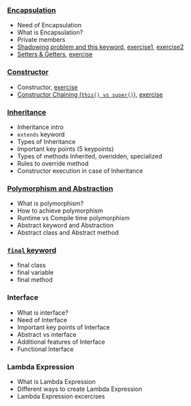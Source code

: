 ### [Encapsulation](lectures/1.Encapsulation.pdf)
- Need of Encapsulation
- What is Encapsulation?
- Private members
- [Shadowing problem and this keyword](lectures/2.Shadowing-this.pdf), [exercise1](exercises/InitialiseProperties.java), [exercise2](exercises/SettingValuesOfProperties.java)
- [Setters & Getters](lectures/3.Setters-getters.pdf), [exercise](exercises/SettersAndGetters.java)
### [Constructor](lectures/4.Constructor.pdf)
- Constructor, [exercise](exercises/ParametrisedConstructor.java)
- [Constructor Chaining (`this() vs super()`)](lectures/5.super-this.pdf), [exercise](exercises/SuperThis.java)
### [Inheritance](lectures/3.Inheritance.pdf)
- Inheritance intro
- `extends` keyword
- Types of Inheritance
- Important key points (5 keypoints)
- Types of methods Inherited, overidden, specialized
- Rules to override method
- Constructor execution in case of Inheritance
### [Polymorphism and Abstraction](lectures/5.PolymorphismAndAbstraction.pdf)
- What is polymorphism?
- How to achieve polymorphism
- Runtime vs Compile time polymorphism
- Abstract keyword and Abstraction
- Abstract class and Abstract method
### [`final` keyword]()
- final class
- final variable
- final method
### Interface
- What is interface?
- Need of Interface
- Important key points of Interface
- Abstract vs interface
- Additional features of Interface
- Functional Interface
### Lambda Expression
- What is Lambda Expression
- Different ways to create Lambda Expression
- Lambda Expression excercises
### 
